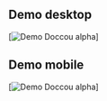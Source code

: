 ## Demo desktop

[![Demo Doccou alpha](https://gifs.com/gif/desktop-VAY76W)]

## Demo mobile

[![Demo Doccou alpha](https://gifs.com/gif/mobile-screen-NLNY4pf)]
